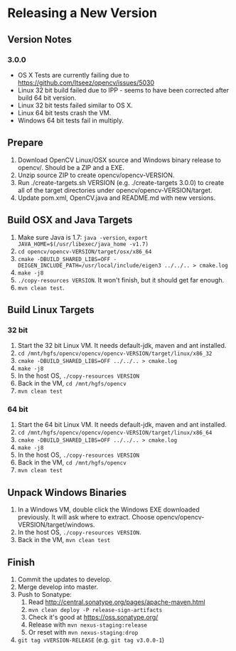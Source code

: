 # Releasing a New Version

## Version Notes

### 3.0.0

* OS X Tests are currently failing due to https://github.com/Itseez/opencv/issues/5030
* Linux 32 bit build failed due to IPP - seems to have been corrected after build 64 bit version.
* Linux 32 bit tests failed similar to OS X.
* Linux 64 bit tests crash the VM.
* Windows 64 bit tests fail in multiply.

## Prepare

1. Download OpenCV Linux/OSX source and Windows binary release to opencv/. Should be a ZIP and a EXE.
2. Unzip source ZIP to create opencv/opencv-VERSION.
3. Run ./create-targets.sh VERSION (e.g. ./create-targets 3.0.0) to create all of the target directories under opencv/opencv-VERSION/target.
4. Update pom.xml, OpenCV.java and README.md with new versions.

## Build OSX and Java Targets

1. Make sure Java is 1.7: `java -version`, `export JAVA_HOME=$(/usr/libexec/java_home -v1.7)` 
2. `cd opencv/opencv-VERSION/target/osx/x86_64`
3. `cmake -DBUILD_SHARED_LIBS=OFF -DEIGEN_INCLUDE_PATH=/usr/local/include/eigen3 ../../.. > cmake.log`
4. `make -j8`
5. `./copy-resources VERSION`. It won't finish, but it should get far enough.
6. `mvn clean test`.

## Build Linux Targets

### 32 bit

1. Start the 32 bit Linux VM. It needs default-jdk, maven and ant installed.
2. `cd /mnt/hgfs/opencv/opencv/opencv-VERSION/target/linux/x86_32`
3. `cmake -DBUILD_SHARED_LIBS=OFF ../../.. > cmake.log`
4. `make -j8`
5. In the host OS, `./copy-resources VERSION`
6. Back in the VM, `cd /mnt/hgfs/opencv`
7. `mvn clean test`

### 64 bit
 
1. Start the 64 bit Linux VM. It needs default-jdk, maven and ant installed.
2. `cd /mnt/hgfs/opencv/opencv/opencv-VERSION/target/linux/x86_64`
3. `cmake -DBUILD_SHARED_LIBS=OFF ../../.. > cmake.log`
4. `make -j8`
5. In the host OS, `./copy-resources VERSION`
6. Back in the VM, `cd /mnt/hgfs/opencv`
7. `mvn clean test`

## Unpack Windows Binaries

1. In a Windows VM, double click the Windows EXE downloaded previously. It will
ask where to extract. Choose opencv/opencv-VERSION/target/windows.
2. In the host OS, `./copy-resources VERSION`.
3. Back in the VM, `mvn clean test`

## Finish

1. Commit the updates to develop.
2. Merge develop into master.
3. Push to Sonatype:
	1. Read http://central.sonatype.org/pages/apache-maven.html
	2. `mvn clean deploy -P release-sign-artifacts`
	3. Check it's good at https://oss.sonatype.org/
	4. Release with `mvn nexus-staging:release`
	5. Or reset with `mvn nexus-staging:drop` 
4. `git tag vVERSION-RELEASE` (e.g. `git tag v3.0.0-1`)

